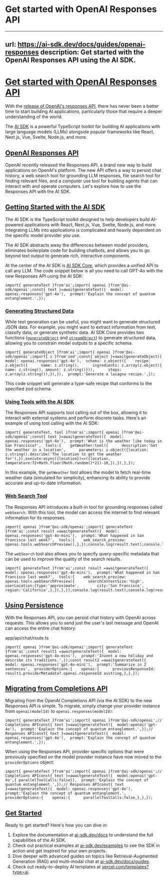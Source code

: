 # Get started with OpenAI Responses API


---
url: https://ai-sdk.dev/docs/guides/openai-responses
description: Get started with the OpenAI Responses API using the AI SDK.
---


# [Get started with OpenAI Responses API](#get-started-with-openai-responses-api)


With the [release of OpenAI's responses API](https://openai.com/index/new-tools-for-building-agents/), there has never been a better time to start building AI applications, particularly those that require a deeper understanding of the world.

The [AI SDK](/) is a powerful TypeScript toolkit for building AI applications with large language models (LLMs) alongside popular frameworks like React, Next.js, Vue, Svelte, Node.js, and more.


## [OpenAI Responses API](#openai-responses-api)


OpenAI recently released the Responses API, a brand new way to build applications on OpenAI's platform. The new API offers a way to persist chat history, a web search tool for grounding LLM responses, file search tool for finding relevant files, and a computer use tool for building agents that can interact with and operate computers. Let's explore how to use the Responses API with the AI SDK.


## [Getting Started with the AI SDK](#getting-started-with-the-ai-sdk)


The AI SDK is the TypeScript toolkit designed to help developers build AI-powered applications with React, Next.js, Vue, Svelte, Node.js, and more. Integrating LLMs into applications is complicated and heavily dependent on the specific model provider you use.

The AI SDK abstracts away the differences between model providers, eliminates boilerplate code for building chatbots, and allows you to go beyond text output to generate rich, interactive components.

At the center of the AI SDK is [AI SDK Core](/docs/ai-sdk-core/overview), which provides a unified API to call any LLM. The code snippet below is all you need to call GPT-4o with the new Responses API using the AI SDK:

```
import{ generateText }from'ai';import{ openai }from'@ai-sdk/openai';const{ text }=awaitgenerateText({  model: openai.responses('gpt-4o'),  prompt:'Explain the concept of quantum entanglement.',});
```


### [Generating Structured Data](#generating-structured-data)


While text generation can be useful, you might want to generate structured JSON data. For example, you might want to extract information from text, classify data, or generate synthetic data. AI SDK Core provides two functions ([`generateObject`](/docs/reference/ai-sdk-core/generate-object) and [`streamObject`](/docs/reference/ai-sdk-core/stream-object)) to generate structured data, allowing you to constrain model outputs to a specific schema.

```
import{ generateObject }from'ai';import{ openai }from'@ai-sdk/openai';import{ z }from'zod';const{ object }=awaitgenerateObject({  model: openai.responses('gpt-4o'),  schema: z.object({    recipe: z.object({      name: z.string(),      ingredients: z.array(z.object({ name: z.string(), amount: z.string()})),      steps: z.array(z.string()),}),}),  prompt:'Generate a lasagna recipe.',});
```

This code snippet will generate a type-safe recipe that conforms to the specified zod schema.


### [Using Tools with the AI SDK](#using-tools-with-the-ai-sdk)


The Responses API supports tool calling out of the box, allowing it to interact with external systems and perform discrete tasks. Here's an example of using tool calling with the AI SDK:

```
import{ generateText, tool }from'ai';import{ openai }from'@ai-sdk/openai';const{ text }=awaitgenerateText({  model: openai.responses('gpt-4o'),  prompt:'What is the weather like today in San Francisco?',  tools:{    getWeather:tool({      description:'Get the weather in a location',      parameters: z.object({location: z.string().describe('The location to get the weather for'),}),execute:async({location})=>({location,        temperature:72+Math.floor(Math.random()*21)-10,}),}),},});
```

In this example, the `getWeather` tool allows the model to fetch real-time weather data (simulated for simplicity), enhancing its ability to provide accurate and up-to-date information.


### [Web Search Tool](#web-search-tool)


The Responses API introduces a built-in tool for grounding responses called `webSearch`. With this tool, the model can access the internet to find relevant information for its responses.

```
import{ openai }from'@ai-sdk/openai';import{ generateText }from'ai';const result =awaitgenerateText({  model: openai.responses('gpt-4o-mini'),  prompt:'What happened in San Francisco last week?',  tools:{    web_search_preview: openai.tools.webSearchPreview(),},});console.log(result.text);console.log(result.sources);
```

The `webSearch` tool also allows you to specify query-specific metadata that can be used to improve the quality of the search results.

```
import{ generateText }from'ai';const result =awaitgenerateText({  model: openai.responses('gpt-4o-mini'),  prompt:'What happened in San Francisco last week?',  tools:{    web_search_preview: openai.tools.webSearchPreview({      searchContextSize:'high',      userLocation:{type:'approximate',        city:'San Francisco',        region:'California',},}),},});console.log(result.text);console.log(result.sources);
```


## [Using Persistence](#using-persistence)


With the Responses API, you can persist chat history with OpenAI across requests. This allows you to send just the user's last message and OpenAI can access the entire chat history:

app/api/chat/route.ts

```
import{ openai }from'@ai-sdk/openai';import{ generateText }from'ai';const result1 =awaitgenerateText({  model: openai.responses('gpt-4o-mini'),  prompt:'Invent a new holiday and describe its traditions.',});const result2 =awaitgenerateText({  model: openai.responses('gpt-4o-mini'),  prompt:'Summarize in 2 sentences',  providerOptions:{    openai:{      previousResponseId: result1.providerMetadata?.openai.responseId asstring,},},});
```


## [Migrating from Completions API](#migrating-from-completions-api)


Migrating from the OpenAI Completions API (via the AI SDK) to the new Responses API is simple. To migrate, simply change your provider instance from `openai(modelId)` to `openai.responses(modelId)`:

```
import{ generateText }from'ai';import{ openai }from'@ai-sdk/openai';// Completions APIconst{ text }=awaitgenerateText({  model:openai('gpt-4o'),  prompt:'Explain the concept of quantum entanglement.',});// Responses APIconst{ text }=awaitgenerateText({  model: openai.responses('gpt-4o'),  prompt:'Explain the concept of quantum entanglement.',});
```

When using the Responses API, provider specific options that were previously specified on the model provider instance have now moved to the `providerOptions` object:

```
import{ generateText }from'ai';import{ openai }from'@ai-sdk/openai';// Completions APIconst{ text }=awaitgenerateText({  model:openai('gpt-4o',{ parallelToolCalls:false}),  prompt:'Explain the concept of quantum entanglement.',});// Responses APIconst{ text }=awaitgenerateText({  model: openai.responses('gpt-4o'),  prompt:'Explain the concept of quantum entanglement.',  providerOptions:{    openai:{      parallelToolCalls:false,},},});
```


## [Get Started](#get-started)


Ready to get started? Here's how you can dive in:

1.  Explore the documentation at [ai-sdk.dev/docs](/docs) to understand the full capabilities of the AI SDK.
2.  Check out practical examples at [ai-sdk.dev/examples](/examples) to see the SDK in action and get inspired for your own projects.
3.  Dive deeper with advanced guides on topics like Retrieval-Augmented Generation (RAG) and multi-modal chat at [ai-sdk.dev/docs/guides](/docs/guides).
4.  Check out ready-to-deploy AI templates at [vercel.com/templates?type=ai](https://vercel.com/templates?type=ai).
